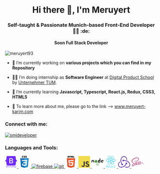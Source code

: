 <!--
**meruyert93/meruyert93** is a ✨ _special_ ✨ repository because its `README.md` (this file) appears on your GitHub profile.

Here are some ideas to get you started:

- 🔭 I’m currently working on ...
- 🌱 I’m currently learning ...
- 👯 I’m looking to collaborate on ...
- 🤔 I’m looking for help with ...
- 💬 Ask me about ...
- 📫 How to reach me: ...
- 😄 Pronouns: ...
- ⚡ Fun fact: ...
-->

<h1 align="center">Hi there 👋, I'm Meruyert</h1>
<h3 align="center">Self-taught & Passionate Munich-based Front-End Developer 👩‍💻 :de:</h3>
<h4 align="center">Soon Full Stack Developer</h4>

<p align="left"> <img src="https://komarev.com/ghpvc/?username=meruyert93&label=Profile%20views&color=0e75b6&style=flat" alt="meruyert93" /> </p>

- 🔭 I’m currently working on **various projects which you can find in my **Repository**** 
- 👩‍💻  I’m doing internship as **Software Engineer** at [Digital Product School](https://digitalproductschool.io/) by [Unternehmer TUM](https://www.unternehmertum.de/en).
- 🌱 I’m currently learning **Javascript, Typescript, React.js, Redux, CSS3, HTML5**	 

- 📄 To learn more about me, please go to the link --> <a href="https://www.meruyert-karim.com/" target="_blank"> www.meruyert-karim.com </a>
<!--
- ⚡ Fun fact **I like doing Fun 😅**	
-->
<h3 align="left">Connect with me:</h3>
<p align="left">
 <a href="https://www.linkedin.com/in/meruyert-karim/" target="_blank"><img align="center" src="https://cdn.jsdelivr.net/npm/simple-icons@3.0.1/icons/linkedin.svg" alt="smjdeveloper" height="30" width="40" /></a>
</p>

<p align="left">
<h3 align="left">Languages and Tools:</h3>
<p align="left"> 
 <a href="https://getbootstrap.com" target="_blank"> <img src="https://raw.githubusercontent.com/devicons/devicon/master/icons/bootstrap/bootstrap-plain-wordmark.svg" alt="bootstrap" width="40" height="40"/> </a> 
 <a href="https://www.w3schools.com/css/" target="_blank"> <img src="https://raw.githubusercontent.com/devicons/devicon/master/icons/css3/css3-original-wordmark.svg" alt="css3" width="40" height="40"/> </a> 
 <a href="https://firebase.google.com/" target="_blank"> <img src="https://www.vectorlogo.zone/logos/firebase/firebase-icon.svg" alt="firebase" width="40" height="40"/> </a> <a href="https://git-scm.com/" target="_blank"> <img src="https://www.vectorlogo.zone/logos/git-scm/git-scm-icon.svg" alt="git" width="40" height="40"/> </a> 
 <a href="https://www.w3.org/html/" target="_blank"> <img src="https://raw.githubusercontent.com/devicons/devicon/master/icons/html5/html5-original-wordmark.svg" alt="html5" width="40" height="40"/> </a> <a href="https://developer.mozilla.org/en-US/docs/Web/JavaScript" target="_blank"> <img src="https://raw.githubusercontent.com/devicons/devicon/master/icons/javascript/javascript-original.svg" alt="javascript" width="40" height="40"/> </a> 
 <a href="https://nodejs.org" target="_blank"> <img src="https://raw.githubusercontent.com/devicons/devicon/master/icons/nodejs/nodejs-original-wordmark.svg" alt="nodejs" width="40" height="40"/> </a> 
 <a href="https://reactjs.org/" target="_blank"> <img src="https://raw.githubusercontent.com/devicons/devicon/master/icons/react/react-original-wordmark.svg" alt="react" width="40" height="40"/> </a> 
 <a href="https://redux.js.org" target="_blank"> <img src="https://raw.githubusercontent.com/devicons/devicon/master/icons/redux/redux-original.svg" alt="redux" width="40" height="40"/> </a> 
 <a href="https://sass-lang.com" target="_blank"> <img src="https://raw.githubusercontent.com/devicons/devicon/master/icons/sass/sass-original.svg" alt="sass" width="40" height="40"/> </a> 
</p>
</p>
